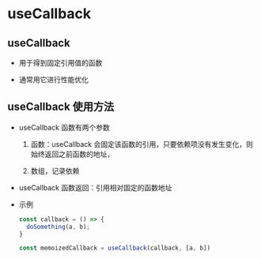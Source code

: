 # useCallback

## useCallback

*   用于得到固定引用值的函数

*   通常用它进行性能优化

## useCallback 使用方法

*   useCallback 函数有两个参数

    1.  函数：useCallback 会固定该函数的引用，只要依赖项没有发生变化，则始终返回之前函数的地址，

    2.  数组，记录依赖

*   useCallback 函数返回：引用相对固定的函数地址

*   示例

    ```javascript
    const callback = () => {
      doSomething(a, b);
    }

    const memoizedCallback = useCallback(callback, [a, b])
    ```
